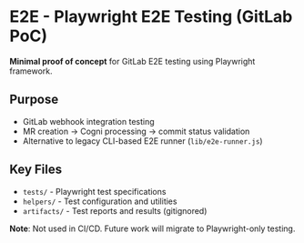 # E2E - Playwright E2E Testing (GitLab PoC)

**Minimal proof of concept** for GitLab E2E testing using Playwright framework.

## Purpose
- GitLab webhook integration testing
- MR creation → Cogni processing → commit status validation
- Alternative to legacy CLI-based E2E runner (`lib/e2e-runner.js`)

## Key Files
- `tests/` - Playwright test specifications
- `helpers/` - Test configuration and utilities  
- `artifacts/` - Test reports and results (gitignored)

**Note**: Not used in CI/CD. Future work will migrate to Playwright-only testing.